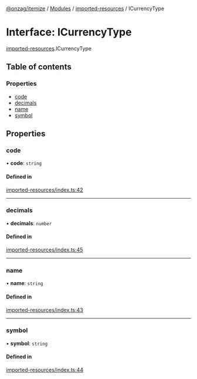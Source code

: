 [@onzag/itemize](../README.md) / [Modules](../modules.md) / [imported-resources](../modules/imported_resources.md) / ICurrencyType

# Interface: ICurrencyType

[imported-resources](../modules/imported_resources.md).ICurrencyType

## Table of contents

### Properties

- [code](imported_resources.ICurrencyType.md#code)
- [decimals](imported_resources.ICurrencyType.md#decimals)
- [name](imported_resources.ICurrencyType.md#name)
- [symbol](imported_resources.ICurrencyType.md#symbol)

## Properties

### code

• **code**: `string`

#### Defined in

[imported-resources/index.ts:42](https://github.com/onzag/itemize/blob/f2db74a5/imported-resources/index.ts#L42)

___

### decimals

• **decimals**: `number`

#### Defined in

[imported-resources/index.ts:45](https://github.com/onzag/itemize/blob/f2db74a5/imported-resources/index.ts#L45)

___

### name

• **name**: `string`

#### Defined in

[imported-resources/index.ts:43](https://github.com/onzag/itemize/blob/f2db74a5/imported-resources/index.ts#L43)

___

### symbol

• **symbol**: `string`

#### Defined in

[imported-resources/index.ts:44](https://github.com/onzag/itemize/blob/f2db74a5/imported-resources/index.ts#L44)
